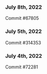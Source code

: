 ### July 8th, 2022

Commit #67805

### July 5th, 2022

Commit #314353


### July 4th, 2022

Commit #72281
